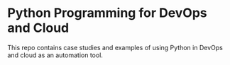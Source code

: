 # Python Programming for DevOps and Cloud

This repo contains case studies and examples of using Python in DevOps and cloud as an automation tool.